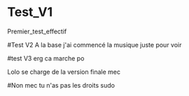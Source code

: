 # Test_V1
Premier_test_effectif
 
#Test V2
A la base j'ai commencé la musique juste pour voir

#test V3
erg ca marche po 

Lolo se charge de la version finale mec

#Non mec tu n'as pas les droits sudo 
